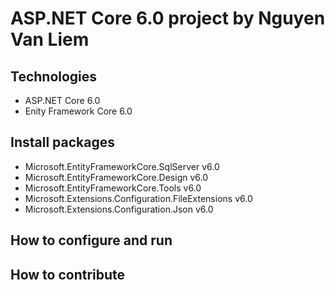 # ASP.NET Core 6.0 project by Nguyen Van Liem
## Technologies
- ASP.NET Core 6.0
- Enity Framework Core 6.0
## Install packages
- Microsoft.EntityFrameworkCore.SqlServer v6.0
- Microsoft.EntityFrameworkCore.Design v6.0
- Microsoft.EntityFrameworkCore.Tools v6.0
- Microsoft.Extensions.Configuration.FileExtensions v6.0
- Microsoft.Extensions.Configuration.Json v6.0
## How to configure and run
## How to contribute